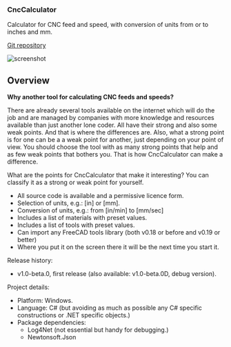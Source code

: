### CncCalculator
Calculator for CNC feed and speed, with conversion of units from or to inches and mm.

[Git repository](https://github.com/papaathome/CncCalculator)


![screenshot](https://github.com/papaathome/CncCalculator/blob/main/CncCalculator_screenshot1.jpg)


Overview
--------

**Why another tool for calculating CNC feeds and speeds?**

There are already several tools available on the internet which will do the job and are managed by companies with more knowledge and resources available than just another lone coder.
All have their strong and also some weak points. And that is where the differences are. Also, what a strong point is for one can be a a weak point for another, just depending on your point of view.
You should choose the tool with as many strong points that help and as few weak points that bothers you. That is how CncCalculator can make a difference.

What are the points for CncCalculator that make it interesting? You can classify it as a strong or weak point for yourself.
 * All source code is available and a permissive licence form.
 * Selection of units, e.g.: [in] or [mm].
 * Conversion of units, e.g.: from [in/min] to [mm/sec]
 * Includes a list of materials with preset values.
 * Includes a list of tools with preset values.
 * Can import any FreeCAD tools library (both v0.18 or before and v0.19 or better)
 * Where you put it on the screen there it will be the next time you start it.

Release history:
 * v1.0-beta.0, first release (also available: v1.0-beta.0D, debug version).

Project details:
 * Platform: Windows.
 * Language: C# (but avoiding as much as possible any C# specific constructions or .NET specific objects.)
 * Package dependencies:
    * Log4Net (not essential but handy for debugging.)
    * Newtonsoft.Json
